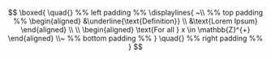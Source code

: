 
$$
\boxed{
\quad{} %% left padding %% 
\displaylines{
~\\  %% top padding %% 
\begin{aligned}
&\underline{\text{Definition}} \\
&\text{Lorem Ipsum}
\end{aligned} 
\\ \\
\begin{aligned}
	\text{For all } x \in \mathbb{Z}^{+}
\end{aligned}
\\~  %% bottom padding %% 
} 
\quad{}  %% right padding %% 
}
$$



